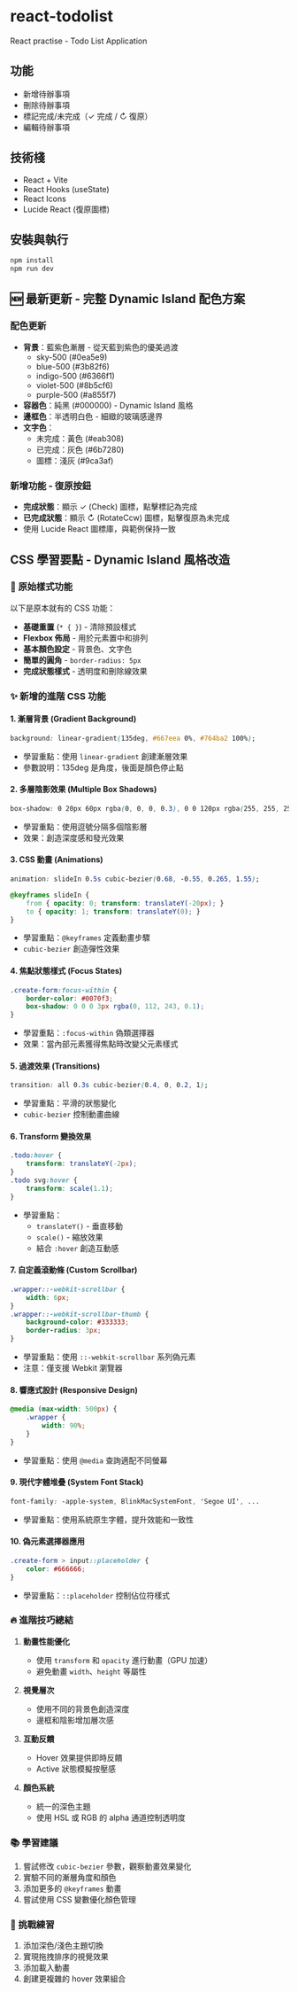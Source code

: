 # react-todolist
React practise - Todo List Application

## 功能
- 新增待辦事項
- 刪除待辦事項
- 標記完成/未完成（✓ 完成 / ↻ 復原）
- 編輯待辦事項

## 技術棧
- React + Vite
- React Hooks (useState)
- React Icons
- Lucide React (復原圖標)

## 安裝與執行
```bash
npm install
npm run dev
```

## 🆕 最新更新 - 完整 Dynamic Island 配色方案

### 配色更新
- **背景**：藍紫色漸層 - 從天藍到紫色的優美過渡
  - sky-500 (#0ea5e9)
  - blue-500 (#3b82f6)  
  - indigo-500 (#6366f1)
  - violet-500 (#8b5cf6)
  - purple-500 (#a855f7)
- **容器色**：純黑 (#000000) - Dynamic Island 風格
- **邊框色**：半透明白色 - 細緻的玻璃感邊界
- **文字色**：
  - 未完成：黃色 (#eab308) 
  - 已完成：灰色 (#6b7280)
  - 圖標：淺灰 (#9ca3af)

### 新增功能 - 復原按鈕
- **完成狀態**：顯示 ✓ (Check) 圖標，點擊標記為完成
- **已完成狀態**：顯示 ↻ (RotateCcw) 圖標，點擊復原為未完成
- 使用 Lucide React 圖標庫，與範例保持一致

## CSS 學習要點 - Dynamic Island 風格改造

### 🎨 原始樣式功能
以下是原本就有的 CSS 功能：
- **基礎重置** (`* { }`) - 清除預設樣式
- **Flexbox 佈局** - 用於元素置中和排列
- **基本顏色設定** - 背景色、文字色
- **簡單的圓角** - `border-radius: 5px`
- **完成狀態樣式** - 透明度和刪除線效果

### ✨ 新增的進階 CSS 功能

#### 1. **漸層背景 (Gradient Background)**
```css
background: linear-gradient(135deg, #667eea 0%, #764ba2 100%);
```
- 學習重點：使用 `linear-gradient` 創建漸層效果
- 參數說明：135deg 是角度，後面是顏色停止點

#### 2. **多層陰影效果 (Multiple Box Shadows)**
```css
box-shadow: 0 20px 60px rgba(0, 0, 0, 0.3), 0 0 120px rgba(255, 255, 255, 0.1);
```
- 學習重點：使用逗號分隔多個陰影層
- 效果：創造深度感和發光效果

#### 3. **CSS 動畫 (Animations)**
```css
animation: slideIn 0.5s cubic-bezier(0.68, -0.55, 0.265, 1.55);

@keyframes slideIn {
    from { opacity: 0; transform: translateY(-20px); }
    to { opacity: 1; transform: translateY(0); }
}
```
- 學習重點：`@keyframes` 定義動畫步驟
- `cubic-bezier` 創造彈性效果

#### 4. **焦點狀態樣式 (Focus States)**
```css
.create-form:focus-within {
    border-color: #0070f3;
    box-shadow: 0 0 0 3px rgba(0, 112, 243, 0.1);
}
```
- 學習重點：`:focus-within` 偽類選擇器
- 效果：當內部元素獲得焦點時改變父元素樣式

#### 5. **過渡效果 (Transitions)**
```css
transition: all 0.3s cubic-bezier(0.4, 0, 0.2, 1);
```
- 學習重點：平滑的狀態變化
- `cubic-bezier` 控制動畫曲線

#### 6. **Transform 變換效果**
```css
.todo:hover {
    transform: translateY(-2px);
}
.todo svg:hover {
    transform: scale(1.1);
}
```
- 學習重點：
  - `translateY()` - 垂直移動
  - `scale()` - 縮放效果
  - 結合 `:hover` 創造互動感

#### 7. **自定義滾動條 (Custom Scrollbar)**
```css
.wrapper::-webkit-scrollbar {
    width: 6px;
}
.wrapper::-webkit-scrollbar-thumb {
    background-color: #333333;
    border-radius: 3px;
}
```
- 學習重點：使用 `::-webkit-scrollbar` 系列偽元素
- 注意：僅支援 Webkit 瀏覽器

#### 8. **響應式設計 (Responsive Design)**
```css
@media (max-width: 500px) {
    .wrapper {
        width: 90%;
    }
}
```
- 學習重點：使用 `@media` 查詢適配不同螢幕

#### 9. **現代字體堆疊 (System Font Stack)**
```css
font-family: -apple-system, BlinkMacSystemFont, 'Segoe UI', ...
```
- 學習重點：使用系統原生字體，提升效能和一致性

#### 10. **偽元素選擇器應用**
```css
.create-form > input::placeholder {
    color: #666666;
}
```
- 學習重點：`::placeholder` 控制佔位符樣式

### 🔥 進階技巧總結

1. **動畫性能優化**
   - 使用 `transform` 和 `opacity` 進行動畫（GPU 加速）
   - 避免動畫 `width`、`height` 等屬性

2. **視覺層次**
   - 使用不同的背景色創造深度
   - 邊框和陰影增加層次感

3. **互動反饋**
   - Hover 效果提供即時反饋
   - Active 狀態模擬按壓感

4. **顏色系統**
   - 統一的深色主題
   - 使用 HSL 或 RGB 的 alpha 通道控制透明度

### 📚 學習建議

1. 嘗試修改 `cubic-bezier` 參數，觀察動畫效果變化
2. 實驗不同的漸層角度和顏色
3. 添加更多的 `@keyframes` 動畫
4. 嘗試使用 CSS 變數優化顏色管理

### 🎯 挑戰練習

1. 添加深色/淺色主題切換
2. 實現拖拽排序的視覺效果
3. 添加載入動畫
4. 創建更複雜的 hover 效果組合